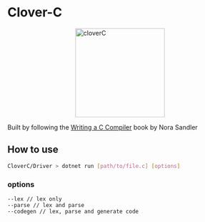 # Clover-C

<img src="https://github.com/user-attachments/assets/c2b630b4-3086-4132-b061-00773c4e7f0a" style="display: block; margin: 0 auto" width="200" alt="cloverC"/>

Built by following the [Writing a C Compiler](https://nostarch.com/writing-c-compiler) book by Nora Sandler

## How to use

```sh
CloverC/Driver > dotnet run [path/to/file.c] [options]
```

### options
```
--lex // lex only
--parse // lex and parse
--codegen // lex, parse and generate code
```